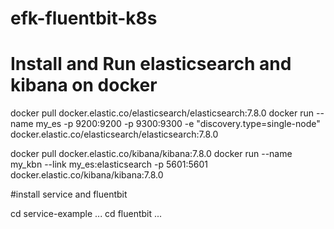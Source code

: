 # efk-fluentbit-k8s
# Install and Run elasticsearch  and kibana on docker
docker pull docker.elastic.co/elasticsearch/elasticsearch:7.8.0
docker run --name my_es -p 9200:9200 -p 9300:9300 -e "discovery.type=single-node" docker.elastic.co/elasticsearch/elasticsearch:7.8.0

docker pull docker.elastic.co/kibana/kibana:7.8.0
docker run --name my_kbn --link my_es:elasticsearch -p 5601:5601 docker.elastic.co/kibana/kibana:7.8.0

#install service and fluentbit

cd service-example
...
cd fluentbit
...